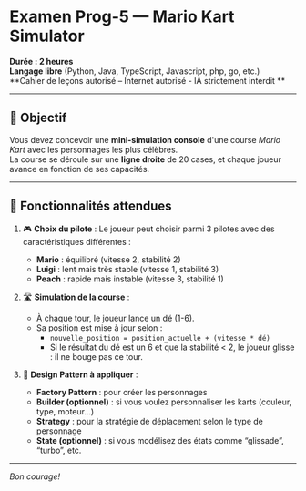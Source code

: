 # Examen Prog-5 — Mario Kart Simulator
**Durée : 2 heures**  
**Langage libre** (Python, Java, TypeScript, Javascript, php, go,  etc.)  
**Cahier de leçons autorisé – Internet autorisé - IA strictement interdit **

---

## 🎯 Objectif

Vous devez concevoir une **mini-simulation console** d'une course *Mario Kart* avec les personnages les plus célèbres.  
La course se déroule sur une **ligne droite** de 20 cases, et chaque joueur avance en fonction de ses capacités.

---

## 👾 Fonctionnalités attendues

1. 🎮 **Choix du pilote** : Le joueur peut choisir parmi 3 pilotes avec des caractéristiques différentes :
   - **Mario** : équilibré (vitesse 2, stabilité 2)
   - **Luigi** : lent mais très stable (vitesse 1, stabilité 3)
   - **Peach** : rapide mais instable (vitesse 3, stabilité 1)

2. 🛣️ **Simulation de la course** :
   - À chaque tour, le joueur lance un dé (1-6).
   - Sa position est mise à jour selon :
     - `nouvelle_position = position_actuelle + (vitesse * dé)`
     - Si le résultat du dé est un 6 et que la stabilité < 2, le joueur glisse : il ne bouge pas ce tour.

3. 🧠 **Design Pattern à appliquer** :
   - **Factory Pattern** : pour créer les personnages
   - **Builder (optionnel)** : si vous voulez personnaliser les karts (couleur, type, moteur…)
   - **Strategy** : pour la stratégie de déplacement selon le type de personnage
   - **State (optionnel)** : si vous modélisez des états comme “glissade”, “turbo”, etc.

---

*Bon courage!*

